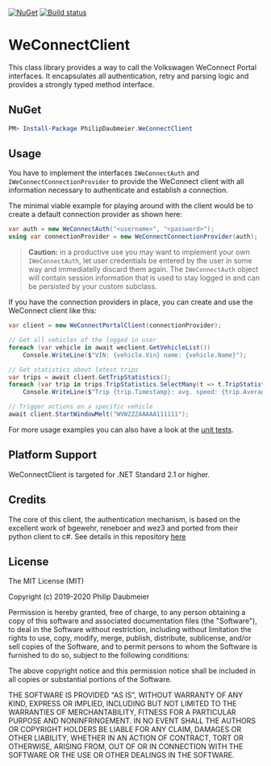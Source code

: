 ﻿[![NuGet](http://img.shields.io/nuget/v/PhilipDaubmeier.WeConnectClient.svg?style=flat-square)](https://www.nuget.org/packages/PhilipDaubmeier.WeConnectClient/)
[![Build status](https://ci.appveyor.com/api/projects/status/mj67oe2c9wfkv2ld/branch/master?svg=true)](https://ci.appveyor.com/project/philipdaubmeier/graphiot/branch/master)

# WeConnectClient

This class library provides a way to call the Volkswagen WeConnect Portal interfaces. It encapsulates all authentication, retry and parsing logic and provides a strongly typed method interface.

## NuGet

```powershell
PM> Install-Package PhilipDaubmeier.WeConnectClient
```

## Usage

You have to implement the interfaces `IWeConnectAuth` and `IWeConnectConnectionProvider` to provide the WeConnect client with all information necessary to authenticate and establish a connection.

The minimal viable example for playing around with the client would be to create a default connection provider as shown here:

```csharp
var auth = new WeConnectAuth("<username>", "<password>");
using var connectionProvider = new WeConnectConnectionProvider(auth);
```

> **Caution:** in a productive use you may want to implement your own `IWeConnectAuth`, let user credentials be entered by the user in some way and immediatelly discard them again. The `IWeConnectAuth` object will contain session information that is used to stay logged in and can be persisted by your custom subclass.

If you have the connection providers in place, you can create and use the WeConnect client like this:

```csharp
var client = new WeConnectPortalClient(connectionProvider);

// Get all vehicles of the logged in user
foreach (var vehicle in await weclient.GetVehicleList())
    Console.WriteLine($"VIN: {vehicle.Vin} name: {vehicle.Name}");

// Get statistics about latest trips
var trips = await client.GetTripStatistics();
foreach (var trip in trips.TripStatistics.SelectMany(t => t.TripStatistics))
    Console.WriteLine($"Trip {trip.Timestamp}: avg. speed: {trip.AverageSpeed}");

// Trigger actions on a specific vehicle
await client.StartWindowMelt("WVWZZZAAAAA111111");
```

For more usage examples you can also have a look at the [unit tests](../../test/WeConnectClient.Tests).

## Platform Support

WeConnectClient is targeted for .NET Standard 2.1 or higher.

## Credits

The core of this client, the authentication mechanism, is based on the excellent work of bgewehr, reneboer and wez3 and ported from their python client to c#. See details in this repository [here](https://github.com/bgewehr/volkswagen-carnet-client/)

## License

The MIT License (MIT)

Copyright (c) 2019-2020 Philip Daubmeier

Permission is hereby granted, free of charge, to any person obtaining a copy
of this software and associated documentation files (the "Software"), to deal
in the Software without restriction, including without limitation the rights
to use, copy, modify, merge, publish, distribute, sublicense, and/or sell
copies of the Software, and to permit persons to whom the Software is
furnished to do so, subject to the following conditions:

The above copyright notice and this permission notice shall be included in all
copies or substantial portions of the Software.

THE SOFTWARE IS PROVIDED "AS IS", WITHOUT WARRANTY OF ANY KIND, EXPRESS OR
IMPLIED, INCLUDING BUT NOT LIMITED TO THE WARRANTIES OF MERCHANTABILITY,
FITNESS FOR A PARTICULAR PURPOSE AND NONINFRINGEMENT. IN NO EVENT SHALL THE
AUTHORS OR COPYRIGHT HOLDERS BE LIABLE FOR ANY CLAIM, DAMAGES OR OTHER
LIABILITY, WHETHER IN AN ACTION OF CONTRACT, TORT OR OTHERWISE, ARISING FROM,
OUT OF OR IN CONNECTION WITH THE SOFTWARE OR THE USE OR OTHER DEALINGS IN THE
SOFTWARE.
